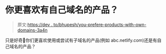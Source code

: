 # 你更喜欢有自己域名的产品？

> 原文:[https://dev . to/bhupesh/you-prefere-products-with-own-domains-3a4n](https://dev.to/bhupesh/you-prefer-products-with-their-own-domains-3a4n)

只是好奇🤔你们更喜欢使用或尝试有子域名的产品(例如 abc.netlify.com)还是有自己域名的产品？